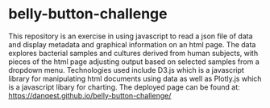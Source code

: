 # belly-button-challenge

This repository is an exercise in using javascript to read a json file of data and display metadata and graphical information on an html page.
The data explores bacterial samples and cultures derived from human subjects, with pieces of the html page adjusting output based on selected samples from a dropdown menu.
Technologies used include D3.js which is a javascript library for manipulating html documents using data as well as Plotly.js which is a javascript libary for charting.
The deployed page can be found at: https://danqest.github.io/belly-button-challenge/
